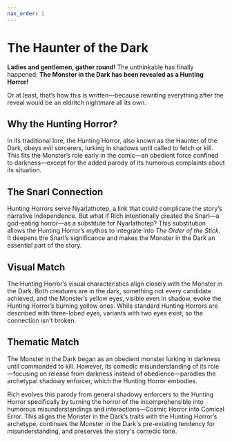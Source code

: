 ```yaml
---
nav_order: 1
---
```

# The Haunter of the Dark

**Ladies and gentlemen, gather round!** The unthinkable has finally happened: **The Monster in the Dark has been revealed as a Hunting Horror!**

Or at least, that’s how this is written—because rewriting everything after the reveal would be an eldritch nightmare all its own.

## Why the Hunting Horror?

In its traditional lore, the Hunting Horror, also known as the Haunter of the Dark, obeys evil sorcerers, lurking in shadows until called to fetch or kill. This fits the Monster’s role early in the comic—an obedient force confined to darkness—except for the added parody of its humorous complaints about its situation.

## The Snarl Connection

Hunting Horrors serve Nyarlathotep, a link that could complicate the story’s narrative independence. But what if Rich intentionally created the Snarl—a god-eating horror—as a substitute for Nyarlathotep? This substitution allows the Hunting Horror’s mythos to integrate into *The Order of the Stick*. It deepens the Snarl’s significance and makes the Monster in the Dark an essential part of the story.

## Visual Match

The Hunting Horror’s visual characteristics align closely with the Monster in the Dark. Both creatures are in the dark, something not every candidate achieved, and the Monster’s yellow eyes, visible even in shadow, evoke the Hunting Horror’s burning yellow ones. While standard Hunting Horrors are described with three-lobed eyes, variants with two eyes exist, so the connection isn't broken.

## Thematic Match

The Monster in the Dark began as an obedient monster lurking in darkness until commanded to kill. However, its comedic misunderstanding of its role—focusing on release from darkness instead of obedience—parodies the archetypal shadowy enforcer, which the Hunting Horror embodies.

Rich evolves this parody from general shadowy enforcers to the Hunting Horror specifically by turning the horror of the incomprehensible into humorous misunderstandings and interactions—Cosmic Horror into Comical Error. This aligns the Monster in the Dark’s traits with the Hunting Horror’s archetype, continues the Monster in the Dark's pre-existing tendency for misunderstanding, and preserves the story's comedic tone.

